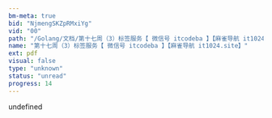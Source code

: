 ```yaml
---
bm-meta: true
bid: "NjmengSKZpRMxiYg"
vid: "00"
path: "/Golang/文档/第十七周（3）标签服务【 微信号 itcodeba 】【麻雀导航 it1024.site】.pdf"
name: "第十七周（3）标签服务【 微信号 itcodeba 】【麻雀导航 it1024.site】"
ext: pdf
visual: false
type: "unknown"
status: "unread"
progress: 14
---
```

undefined